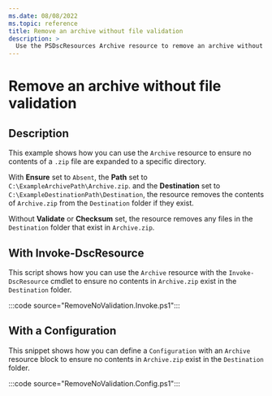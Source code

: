 ```yaml
---
ms.date: 08/08/2022
ms.topic: reference
title: Remove an archive without file validation
description: >
  Use the PSDscResources Archive resource to remove an archive without file validation.
---
```


# Remove an archive without file validation

## Description

This example shows how you can use the `Archive` resource to ensure no contents of a `.zip` file are
expanded to a specific directory.

With **Ensure** set to `Absent`, the **Path** set to `C:\ExampleArchivePath\Archive.zip`. and the
**Destination** set to `C:\ExampleDestinationPath\Destination`, the resource removes the contents of
`Archive.zip` from the `Destination` folder if they exist.

Without **Validate** or **Checksum** set, the resource removes any files in the `Destination` folder
that exist in `Archive.zip`.

## With Invoke-DscResource

This script shows how you can use the `Archive` resource with the `Invoke-DscResource` cmdlet to
ensure no contents in `Archive.zip` exist in the `Destination` folder.

:::code source="RemoveNoValidation.Invoke.ps1":::

## With a Configuration

This snippet shows how you can define a `Configuration` with an `Archive` resource block to ensure
no contents in `Archive.zip` exist in the `Destination` folder.

:::code source="RemoveNoValidation.Config.ps1":::
